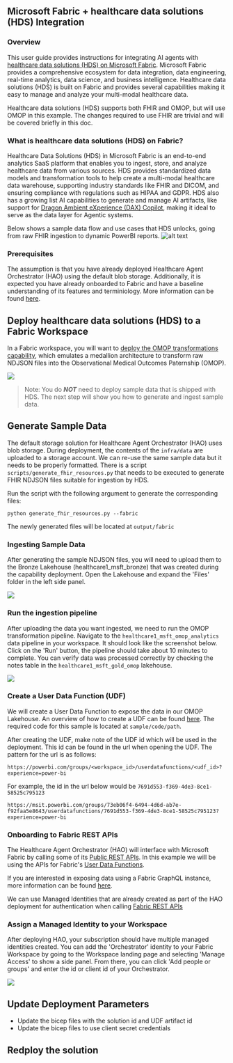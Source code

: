 ## Microsoft Fabric + healthcare data solutions (HDS) Integration

### Overview
This user guide provides instructions for integrating AI agents with [healthcare data solutions (HDS) on Microsoft Fabric](https://learn.microsoft.com/en-us/industry/healthcare/healthcare-data-solutions/overview). Microsoft Fabric provides a comprehensive ecosystem for data integration, data engineering, real-time analytics, data science, and business intelligence. Healthcare data solutions (HDS) is built on Fabric and provides several capabilities making it easy to manage and analyze your multi-modal healthcare data. 

Healthcare data solutions (HDS) supports both FHIR and OMOP, but will use OMOP in this example. The changes required to use FHIR are trivial and will be covered briefly in this doc. 


### What is healthcare data solutions (HDS) on Fabric?

Healthcare Data Solutions (HDS) in Microsoft Fabric is an end-to-end analytics SaaS platform that enables you to ingest, store, and analyze healthcare data from various sources. HDS provides standardized data models and transformation tools to help create a multi-modal healthcare data warehouse, supporting industry standards like FHIR and DICOM, and ensuring compliance with regulations such as HIPAA and GDPR. HDS also has a growing list AI capabilities to generate and manage AI artifacts, like support for [Dragon Ambient eXperience (DAX) Copilot](https://learn.microsoft.com/en-us/industry/healthcare/dax-copilot-integration/overview?toc=%2Findustry%2Fhealthcare%2Ftoc.json&bc=%2Findustry%2Fbreadcrumb%2Ftoc.json), making it ideal to serve as the data layer for Agentic systems.

Below shows a sample data flow and use cases that HDS unlocks, going from raw FHIR ingestion to dynamic PowerBI reports.
![alt text](fabric_hds_pipeline.png)

### Prerequisites

The assumption is that you have already deployed Healthcare Agent Orchestrator (HAO) using the default blob storage. Additionally, it is expected you have already onboarded to Fabric and have a baseline understanding of its features and terminiology. More information can be found [here]().

## Deploy healthcare data solutions (HDS) to a Fabric Workspace

In a Fabric workspace, you will want to [deploy the OMOP transformations capability](https://learn.microsoft.com/en-us/industry/healthcare/healthcare-data-solutions/omop-transformations-configure), which emulates a medallion architecture to transform raw NDJSON files into the Observational Medical Outcomes Paternship (OMOP). 

![](omop-transformations.png)

> Note: You do ___NOT___ need to deploy sample data that is shipped with HDS. The next step will show you how to generate and ingest sample data.

## Generate Sample Data

The default storage solution for Healthcare Agent Orchestrator (HAO) uses blob storage. During deployment, the contents of the `infra/data` are uploaded to a storage account. We can re-use the same sample data but it needs to be properly formatted. There is a script `scripts/generate_fhir_resources.py` that needs to be executed to generate FHIR NDJSON files suitable for ingestion by HDS.

Run the script with the following argument to generate the corresponding files:
```
python generate_fhir_resources.py --fabric
```
The newly generated files will be located at `output/fabric`


### Ingesting Sample Data

After generating the sample NDJSON files, you will need to upload them to the Bronze Lakehouse (healthcare1_msft_bronze) that was created during the capability deployment. Open the Lakehouse and expand the 'Files' folder in the left side panel. 

![](upload_sample_data.png)

### Run the ingestion pipeline

After uploading the data you want ingested, we need to run the OMOP transformation pipeline. Navigate to the `healthcare1_msft_omop_analytics` data pipeline in your workspace. It should look like the screenshot below. Click on the 'Run' button, the pipeline should take about 10 minutes to complete. You can verify data was processed correctly by checking the notes table in the `healthcare1_msft_gold_omop` lakehouse.

![](run_pipeline.png)

### Create a User Data Function (UDF)

We will create a User Data Function to expose the data in our OMOP Lakehouse. An overview of how to create a UDF can be found [here](https://learn.microsoft.com/en-us/fabric/data-engineering/user-data-functions/user-data-functions-overview). The required code for this sample is located at ```sample/code/path```.

After creating the UDF, make note of the UDF id which will be used in the deployment. This id can be found in the url when opening the UDF. The pattern for the url is as follows:

```
https://powerbi.com/groups/<workspace_id>/userdatafunctions/<udf_id>?experience=power-bi
```

For example, the id in the url below would be `7691d553-f369-4de3-8ce1-58525c795123`
```
https://msit.powerbi.com/groups/73eb06f4-6494-4d6d-ab7e-f92faa5e8643/userdatafunctions/7691d553-f369-4de3-8ce1-58525c795123?experience=power-bi
```

### Onboarding to Fabric REST APIs

The Healthcare Agent Orchestrator (HAO) will interface with Microsoft Fabric by calling some of its [Public REST APIs](https://learn.microsoft.com/en-us/rest/api/fabric/articles/identity-support). In this example we will be using the APIs for Fabric's [User Data Functions](https://blog.fabric.microsoft.com/en-US/blog/service-principal-and-private-library-support-for-fabric-user-data-functions/).

If you are interested in exposing data using a Fabric GraphQL instance, more information can be found [here](https://learn.microsoft.com/en-us/fabric/data-engineering/connect-apps-api-graphql).

We can use Managed Identities that are already created as part of the HAO deployment for authentication when calling [Fabric REST APIs](https://learn.microsoft.com/en-us/rest/api/fabric/articles/using-fabric-apis)


### Assign a Managed Identity to your Workspace

After deploying HAO, your subscription should have multiple managed identities created. You can add the 'Orchestrator' identity to your Fabric Workspace by going to the Workspace landing page and selecting 'Manage Access' to show a side panel. From there, you can click 'Add people or groups' and enter the id or client id of your Orchestrator.

![](managed_identity.png)


## Update Deployment Parameters

- Update the bicep files with the solution id and UDF artifact id
- Update the bicep files to use client secret credentials

## Redploy the solution

